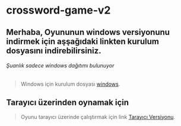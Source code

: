 # crossword-game-v2
## Merhaba, Oyununun windows versiyonunu indirmek için aşşağıdaki linkten kurulum dosyasını indirebilirsiniz.

###### Şuanlık sadece windows dağıtımı bulunuyor

>Windows için kurulum dosyası
[windows](https://github.com/tahsinkoc/crossword-game/blob/main/script/setup-file/crossword-game-v2%20Setup%201.0.0.exe?raw=true).

## Tarayıcı üzerinden oynamak için
>Oyunu tarayıcı üzerinde çalıştırmak için link
[Tarayıcı Versiyonu](https://tahsinkoc.github.io/crossword-game-v2/).
